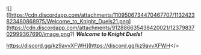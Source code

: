 ![]([https://cdn.discordapp.com/attachments/1109506734470467707/1132423823480868975/Welcome_to_Knight_Duels21.png](https://cdn.discordapp.com/attachments/912886635438420021/1237983702999367690/image.png?)
***Welcome to Knight Duels!***


<a id="Click here to join our discord!">https://discord.gg/kz9avvXFWH](https://discord.gg/kz9avvXFWH</>                                                                              
